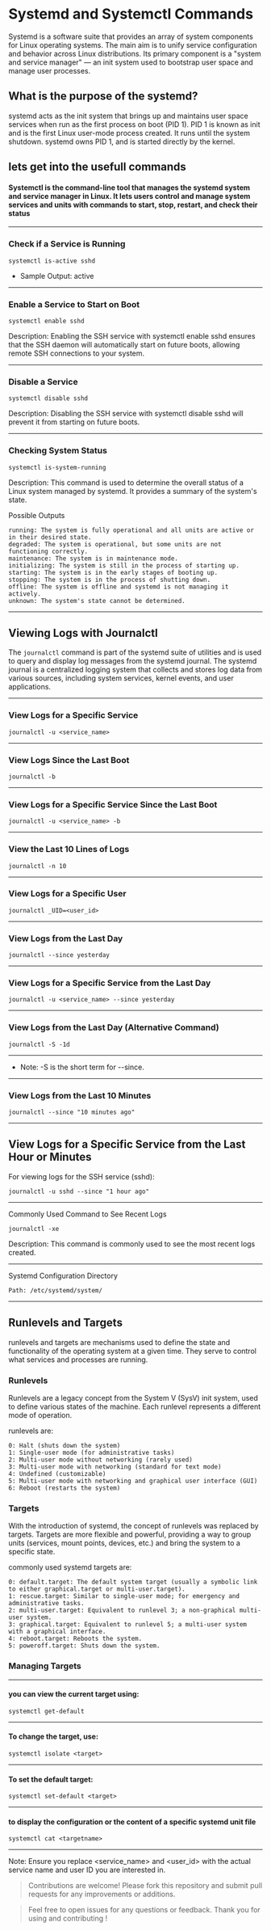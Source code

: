 # Systemd and Systemctl Commands

Systemd is a software suite that provides an array of system components for Linux operating systems. The main aim is to unify service configuration and behavior across Linux distributions. Its primary component is a "system and service manager" — an init system used to bootstrap user space and manage user processes.

## What is the purpose of the systemd?
systemd acts as the init system that brings up and maintains user space services when run as the first process on boot (PID 1). PID 1 is known as init and is the first Linux user-mode process created. It runs until the system shutdown. systemd owns PID 1, and is started directly by the kernel.


## lets get into the usefull commands  

#### Systemctl is the command-line tool that manages the systemd system and service manager in Linux. It lets users control and manage system services and units with commands to start, stop, restart, and check their status

---

### Check if a Service is Running

`systemctl is-active sshd`

- Sample Output: active

---

### Enable a Service to Start on Boot

`systemctl enable sshd`

Description: Enabling the SSH service with systemctl enable sshd ensures that the SSH daemon will automatically start on future boots, allowing remote SSH connections to your system.

---

### Disable a Service

`systemctl disable sshd`

Description: Disabling the SSH service with systemctl disable sshd will prevent it from starting on future boots.

---

### Checking System Status

`systemctl is-system-running`


Description: This command is used to determine the overall status of a Linux system managed by systemd. It provides a summary of the system's state.

Possible Outputs

    running: The system is fully operational and all units are active or in their desired state.
    degraded: The system is operational, but some units are not functioning correctly.
    maintenance: The system is in maintenance mode.
    initializing: The system is still in the process of starting up.
    starting: The system is in the early stages of booting up.
    stopping: The system is in the process of shutting down.
    offline: The system is offline and systemd is not managing it actively.
    unknown: The system's state cannot be determined.

---

## Viewing Logs with Journalctl

The `journalctl` command is part of the systemd suite of utilities and is used to query and display log messages from the systemd journal. The systemd journal is a centralized logging system that collects and stores log data from various sources, including system services, kernel events, and user applications.


---

### View Logs for a Specific Service

`journalctl -u <service_name>`

---

### View Logs Since the Last Boot

`journalctl -b`

---

### View Logs for a Specific Service Since the Last Boot


`journalctl -u <service_name> -b`

---

### View the Last 10 Lines of Logs

`journalctl -n 10`

---

### View Logs for a Specific User

`journalctl _UID=<user_id>`

---

### View Logs from the Last Day

`journalctl --since yesterday`

---

### View Logs for a Specific Service from the Last Day

`journalctl -u <service_name> --since yesterday`

---
### View Logs from the Last Day (Alternative Command)

`journalctl -S -1d`

---

- Note: -S is the short term for --since.

---

### View Logs from the Last 10 Minutes

`journalctl --since "10 minutes ago"`


---

## View Logs for a Specific Service from the Last Hour or Minutes
For viewing logs for the SSH service (sshd):

`journalctl -u sshd --since "1 hour ago"`

---

Commonly Used Command to See Recent Logs

`journalctl -xe`

Description: This command is commonly used to see the most recent logs created.

---

Systemd Configuration Directory

`Path: /etc/systemd/system/`

---

## Runlevels and Targets
runlevels and targets are mechanisms used to define the state and functionality of the operating system at a given time. They serve to control what services and processes are running. 

### Runlevels
Runlevels are a legacy concept from the System V (SysV) init system, used to define various states of the machine. Each runlevel represents a different mode of operation. 

runlevels are:

    0: Halt (shuts down the system)
    1: Single-user mode (for administrative tasks)
    2: Multi-user mode without networking (rarely used)
    3: Multi-user mode with networking (standard for text mode)
    4: Undefined (customizable)
    5: Multi-user mode with networking and graphical user interface (GUI)
    6: Reboot (restarts the system)

### Targets
With the introduction of systemd, the concept of runlevels was replaced by targets. Targets are more flexible and powerful, providing a way to group units (services, mount points, devices, etc.) and bring the system to a specific state.


commonly used systemd targets are:

    0: default.target: The default system target (usually a symbolic link to either graphical.target or multi-user.target).
    1: rescue.target: Similar to single-user mode; for emergency and administrative tasks.
    2: multi-user.target: Equivalent to runlevel 3; a non-graphical multi-user system.
    3: graphical.target: Equivalent to runlevel 5; a multi-user system with a graphical interface.
    4: reboot.target: Reboots the system.
    5: poweroff.target: Shuts down the system.



### Managing Targets

---
#### you can view the current target using:

```
systemctl get-default
```
---

#### To change the target, use:

```
systemctl isolate <target>
```
---


#### To set the default target:
```
systemctl set-default <target>
```

---


#### to display the configuration or the content of a specific systemd unit file

```
systemctl cat <targetname>
```

---

Note: Ensure you replace <service_name> and <user_id> with the actual service name and user ID you are interested in.

> Contributions are welcome! Please fork this repository and submit pull requests for any improvements or additions.

> Feel free to open issues for any questions or feedback. Thank you for using and contributing !
